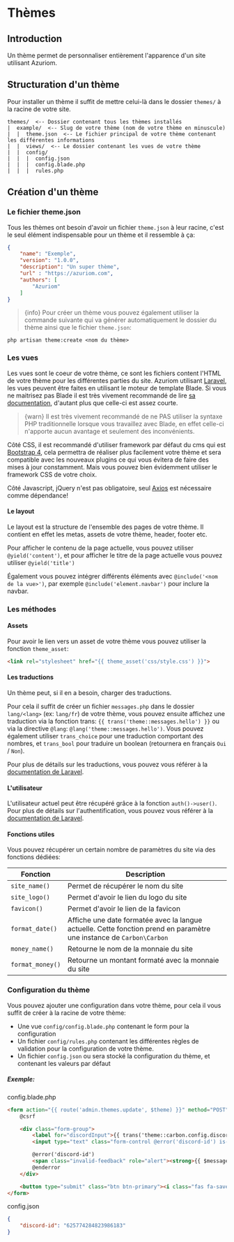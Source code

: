 # Thèmes

## Introduction

Un thème permet de personnaliser entièrement l'apparence d'un site utilisant Azuriom.

## Structuration d'un thème

Pour installer un thème il suffit de mettre celui-là dans le dossier `themes/` à
la racine de votre site.

```
themes/  <-- Dossier contenant tous les thèmes installés
|  example/  <-- Slug de votre thème (nom de votre thème en minuscule)
|  |  theme.json  <-- Le fichier principal de votre thème contenant les différentes informations
|  |  views/  <-- Le dossier contenant les vues de votre thème
|  |  config/
|  |  |  config.json
|  |  |  config.blade.php
|  |  |  rules.php
```

## Création d'un thème

### Le fichier theme.json

Tous les thèmes ont besoin d'avoir un fichier `theme.json` à leur racine, c'est
le seul élément indispensable pour un thème et il ressemble à ça:
```json
{
    "name": "Exemple",
    "version": "1.0.0",
    "description": "Un super thème",
    "url" : "https://azuriom.com",
    "authors": [
        "Azuriom"
    ]
}
```

> {info} Pour créer un thème vous pouvez également utiliser la commande suivante qui va
générer automatiquement le dossier du thème ainsi que le fichier `theme.json`:
```
php artisan theme:create <nom du thème>
```

### Les vues

Les vues sont le coeur de votre thème, ce sont les fichiers content l'HTML de
votre thème pour les différentes parties du site.
Azuriom utilisant [Laravel](https://laravel.com/), les vues peuvent être faites en utilisant le moteur
de template Blade. Si vous ne maitrisez pas Blade il est très vivement recommandé
de lire [sa documentation](https://laravel.com/docs/6.x/blade), d'autant plus que celle-ci est assez courte.

> {warn} Il est très vivement recommandé de ne PAS utiliser la syntaxe PHP
traditionnelle lorsque vous travaillez avec Blade, en effet celle-ci n'apporte
aucun avantage et seulement des inconvénients.

Côté CSS, il est recommandé d'utiliser framework par défaut du cms qui est [Bootstrap 4](https://getbootstrap.com/), 
cela permettra de réaliser plus facilement votre thème et sera compatible avec les nouveaux plugins 
ce qui vous évitera de faire des mises à jour constamment.
Mais vous pouvez bien évidemment utiliser le framework CSS de votre choix.

Côté Javascript, jQuery n'est pas obligatoire, seul [Axios](https://github.com/axios/axios) est nécessaire comme dépendance!

#### Le layout

Le layout est la structure de l'ensemble des pages de votre thème. Il contient
en effet les metas, assets de votre thème, header, footer etc.

Pour afficher le contenu de la page actuelle, vous pouvez utiliser
`@yield('content')`, et pour afficher le titre de la page actuelle vous pouvez
utiliser `@yield('title')`

Également vous pouvez intégrer différents éléments avec
`@include('<nom de la vue>')`, par exemple `@include('element.navbar')` pour
inclure la navbar.

### Les méthodes

#### Assets

Pour avoir le lien vers un asset de votre thème vous pouvez utiliser la fonction
`theme_asset`: 
```html
<link rel="stylesheet" href="{{ theme_asset('css/style.css') }}">
```

#### Les traductions

Un thème peut, si il en a besoin, charger des traductions.

Pour cela il suffit de créer un fichier `messages.php` dans le dossier `lang/<lang>` (ex: `lang/fr`)
de votre thème, vous pouvez ensuite affichez une traduction via la fonction
trans: `{{ trans('theme::messages.hello') }}` ou via la directive `@lang`: 
`@lang('theme::messages.hello')`.
Vous pouvez également utiliser `trans_choice` pour une traduction comportant des
nombres, et `trans_bool` pour traduire un boolean (retournera en français `Oui`
/ `Non`).

Pour plus de détails sur les traductions, vous pouvez vous référer à la
[documentation de Laravel](https://laravel.com/docs/6.x/localization).

#### L'utilisateur

L'utilisateur actuel peut être récupéré grâce à la fonction `auth()->user()`.
Pour plus de détails sur l'authentification, vous pouvez vous référer à la
[documentation de Laravel](https://laravel.com/docs/6.x/authentication).

#### Fonctions utiles

Vous pouvez récupérer un certain nombre de paramètres du site via des fonctions
dédiées:

|    Fonction      |             Description                |
| ---------------- | -------------------------------------- |
| `site_name()`    | Permet de récupérer le nom du site     |
| `site_logo()`    | Permet d'avoir le lien du logo du site |
| `favicon()`      | Permet d'avoir le lien de la favicon   |
| `format_date()`  | Affiche une date formatée avec la langue actuelle. Cette fonction prend en paramètre une instance de `Carbon\Carbon` |
| `money_name()`   | Retourne le nom de la monnaie du site  |
| `format_money()` | Retourne un montant formaté avec la monnaie du site |

### Configuration du thème

Vous pouvez ajouter une configuration dans votre thème, pour cela il vous suffit
de créer à la racine de votre thème:
* Une vue `config/config.blade.php` contenant le form pour la configuration
* Un fichier `config/rules.php` contenant les différentes règles de validation pour
la configuration de votre thème.
* Un fichier `config.json` ou sera stocké la configuration du thème, et contenant les valeurs par défaut 

##### Exemple:

config.blade.php
```html
<form action="{{ route('admin.themes.update', $theme) }}" method="POST">
    @csrf

    <div class="form-group">
        <label for="discordInput">{{ trans('theme::carbon.config.discord') }}</label>
        <input type="text" class="form-control @error('discord-id') is-invalid @enderror" id="discordInput" name="discord-id" required value="{{ old('discord-id', config('theme.discord-id')) }}">

        @error('discord-id')
        <span class="invalid-feedback" role="alert"><strong>{{ $message }}</strong></span>
        @enderror
    </div>

    <button type="submit" class="btn btn-primary"><i class="fas fa-save"></i> {{ trans('messages.actions.save') }}</button>
</form>
```

config.json
```json
{
    "discord-id": "625774284823986183"
}
```
